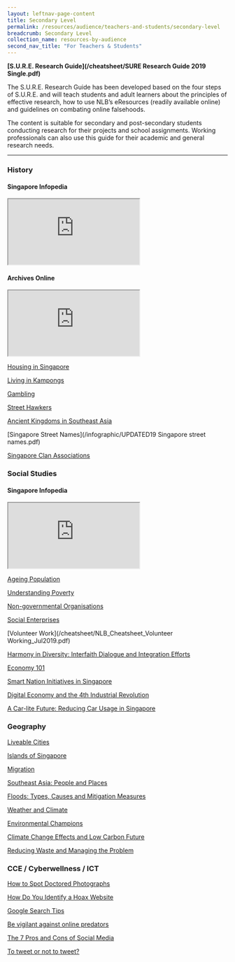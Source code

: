 ```yaml
---
layout: leftnav-page-content
title: Secondary Level
permalink: /resources/audience/teachers-and-students/secondary-level
breadcrumb: Secondary Level
collection_name: resources-by-audience
second_nav_title: "For Teachers & Students"
---
```


**[S.U.R.E. Research Guide](/cheatsheet/SURE Research Guide 2019 Single.pdf)**

The S.U.R.E. Research Guide has been developed based on the four steps of S.U.R.E. and will teach students and adult learners about the principles of effective research, how to use NLB’s eResources (readily available online) and guidelines on combating online falsehoods.

The content is suitable for secondary and post-secondary students conducting research for their projects and school assignments. Working professionals can also use this guide for their academic and general research needs.

<hr>

### History

#### Singapore Infopedia

<div class="resp-container">
	<iframe class="resp-iframe" src="https://www.youtube.com/embed/TfSNrJttMk4" gesture="media" allow="encrypted-media" allowfullscreen></iframe>
</div>


#### Archives Online

<div class="resp-container">
	<iframe class="resp-iframe" src="https://www.youtube.com/embed/27xY2ZuG57o" gesture="media" allow="encrypted-media" allowfullscreen></iframe>
</div>

[Housing in Singapore](/infographic/BigPicture_Housing-in-Singapore.pdf) 

[Living in Kampongs](/infographic/BigPicture_KampongLife_FINAL-publish-Aug2017.pdf) 

[Gambling](/infographic/BigPicture-theme04-Gambling_FINAL-publish.pdf)

[Street Hawkers](/infographic/BigPicture-theme01-Street-Hawkers_FINAL-publish-Aug2017.pdf) 

[Ancient Kingdoms in Southeast Asia](/cheatsheet/NLB_Cheatsheet_SEAKingdom_Jul2019.pdf) 

[Singapore Street Names](/infographic/UPDATED19 Singapore street names.pdf) 

[Singapore Clan Associations](/infographic/NLB_A1infographic_Sg-Clan-Associations.pdf)  


### **Social Studies**

#### Singapore Infopedia

<div class="resp-container">
	<iframe class="resp-iframe" src="https://www.youtube.com/embed/TfSNrJttMk4" gesture="media" allow="encrypted-media" allowfullscreen></iframe>
</div>

[Ageing Population](/cheatsheet/NLB_CheatSheets7_Ageing-Population.pdf) 

[Understanding Poverty](/cheatsheet/NLB_Cheatsheet_Poverty_Jul2019.pdf) 

[Non-governmental Organisations](/cheatsheet/Cheatsheet4_NGO-FA.pdf) 

[Social Enterprises](/cheatsheet/Cheatsheet1_Social-Enterprise.pdf) 

[Volunteer Work](/cheatsheet/NLB_Cheatsheet_Volunteer Working_Jul2019.pdf)

[Harmony in Diversity: Interfaith Dialogue and Integration Efforts](/cheatsheet/NLB_Cheatsheet_Harmony_in_diversity_Jul2019.pdf) 

[Economy 101](/cheatsheet/Cheat-sheet-Economy-lowres.pdf) 

[Smart Nation Initiatives in Singapore](/cheatsheet/NLB_Cheatsheet_Smart_Nation_Initiatives_Jul2019.pdf) 

[Digital Economy and the 4th Industrial Revolution](/cheatsheet/NLB_Cheatsheet_Digital_Economy_Jul2019.pdf) 

[A Car-lite Future: Reducing Car Usage in Singapore](/cheatsheet/NLB_Cheatsheet_Carlite_Jul2019.pdf) 


### **Geography**

[Liveable Cities](/cheatsheet/NLB_Cheatsheet_Liveable_Cities_Jul2019.pdf) 

[Islands of Singapore](/cheatsheet/NLB_Cheatsheet_Migration_Jul2019.pdf) 

[Migration](/cheatsheet/NLB_Cheatsheet_Migration_Jul2019.pdf) 

[Southeast Asia: People and Places](/cheatsheet/NLB_Cheatsheet_SEA_People_and_Places_Jul2019.pdf) 

[Floods: Types, Causes and Mitigation Measures](/cheatsheet/NLB_Cheatsheet_09_Flood.pdf) 

[Weather and Climate](/cheatsheet/NLB_Cheatsheet_WeatherandClimate_Jul2019.pdf) 

[Environmental Champions](/cheatsheet/Cheatsheet2_Environment.pdf) 

[Climate Change Effects and Low Carbon Future](/cheatsheet/NLB_Cheatsheet_11_ClimateChange.pdf) 

[Reducing Waste and Managing the Problem](/cheatsheet/NLB_Cheatsheet_Reducing_Waste_Jul2019.pdf) 


### CCE / Cyberwellness / ICT

[How to Spot Doctored Photographs](/infographic/Infographics7_FA-Low-Res.pdf)

[How Do You Identify a Hoax Website](/infographic/Infographics5_FA-Low-Res.pdf)

[Google Search Tips](/infographic/NLB_Infographic_GoogleSearchTips.pdf)

[Be vigilant against online predators](/infographic/NLB_Infographic_BeVigilant.pdf)

[The 7 Pros and Cons of Social Media](/cheatsheet/NLB_CHEATSHEET_SocialMedia-ProsandCons.pdf) 

[To tweet or not to tweet?](/infographic/NLB-inforgraphics-tweet.pdf)